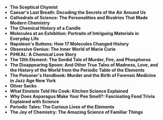 

<ul>
  
 <li><b><a target="_blank" href="https://github.com/manjunath5496/Top-16-popular-chemistry-books-for-the-general-reader/blob/master/pg(1).pdf" style="text-decoration:none;">The Sceptical Chymist</a></b></li>
  
<li><b><a target="_blank" href="https://github.com/manjunath5496/Top-16-popular-chemistry-books-for-the-general-reader/blob/master/pg(2).pdf" style="text-decoration:none;">Caesar's Last Breath: Decoding the Secrets of the Air Around Us </a></b></li>

<li><b><a target="_blank" href="https://github.com/manjunath5496/Top-16-popular-chemistry-books-for-the-general-reader/blob/master/pg(3).pdf" style="text-decoration:none;">Cathedrals of Science: The Personalities and Rivalries That Made Modern Chemistry</a></b></li>                         
  <li><b><a target="_blank" href="https://github.com/manjunath5496/Top-16-popular-chemistry-books-for-the-general-reader/blob/master/pg(4).pdf" style="text-decoration:none;">The Chemical History of a Candle</a></b></li>
  
 <li><b><a target="_blank" href="https://github.com/manjunath5496/Top-16-popular-chemistry-books-for-the-general-reader/blob/master/pg(5).pdf" style="text-decoration:none;">Molecules at an Exhibition: Portraits of Intriguing Materials in Everyday Life</a></b></li>  
 
   <li><b><a target="_blank" href="https://github.com/manjunath5496/Top-16-popular-chemistry-books-for-the-general-reader/blob/master/pg(6).pdf" style="text-decoration:none;">Napoleon's Buttons: How 17 Molecules Changed History</a></b></li>  
                                             

 <li><b><a target="_blank" href="https://github.com/manjunath5496/Top-16-popular-chemistry-books-for-the-general-reader/blob/master/pg(7).pdf" style="text-decoration:none;">Obsessive Genius: The Inner World of Marie Curie</a></b></li>

  
<li><b><a target="_blank" href="https://github.com/manjunath5496/Top-16-popular-chemistry-books-for-the-general-reader/blob/master/pg(8).pdf" style="text-decoration:none;">PiHKAL: A Chemical Love Story</a></b></li>
<li><b><a target="_blank" href="https://github.com/manjunath5496/Top-16-popular-chemistry-books-for-the-general-reader/blob/master/pg(9).pdf" style="text-decoration:none;">The 13th Element: The Sordid Tale of Murder, Fire, and Phosphorus</a></b></li>

  <li><b><a target="_blank" href="https://github.com/manjunath5496/Top-16-popular-chemistry-books-for-the-general-reader/blob/master/pg(10).pdf" style="text-decoration:none;">The Disappearing Spoon: And Other True Tales of Madness, Love, and the History of the World from the Periodic Table of the Elements</a></b></li>  
                                             

 <li><b><a target="_blank" href="https://github.com/manjunath5496/Top-16-popular-chemistry-books-for-the-general-reader/blob/master/pg(11).pdf" style="text-decoration:none;">The Poisoner's Handbook: Murder and the Birth of Forensic Medicine in Jazz Age New York</a></b></li>

  
<li><b><a target="_blank" href="https://github.com/manjunath5496/Top-16-popular-chemistry-books-for-the-general-reader/blob/master/pg(12).pdf" style="text-decoration:none;">Oliver Sacks</a></b></li>
<li><b><a target="_blank" href="https://github.com/manjunath5496/Top-16-popular-chemistry-books-for-the-general-reader/blob/master/pg(13).pdf" style="text-decoration:none;">What Einstein Told His Cook: Kitchen Science Explained</a></b></li>


  
<li><b><a target="_blank" href="https://github.com/manjunath5496/Top-16-popular-chemistry-books-for-the-general-reader/blob/master/pg(14).pdf" style="text-decoration:none;">Why Does Asparagus Make Your Pee Smell?: Fascinating Food Trivia Explained with Science</a></b></li>
<li><b><a target="_blank" href="https://github.com/manjunath5496/Top-16-popular-chemistry-books-for-the-general-reader/blob/master/pg(15).pdf" style="text-decoration:none;">Periodic Tales: The Curious Lives of the Elements</a></b></li>

<li><b><a target="_blank" href="https://github.com/manjunath5496/Top-16-popular-chemistry-books-for-the-general-reader/blob/master/pg(16).pdf" style="text-decoration:none;">The Joy of Chemistry: The Amazing Science of Familiar Things</a></b></li>



</ul>

